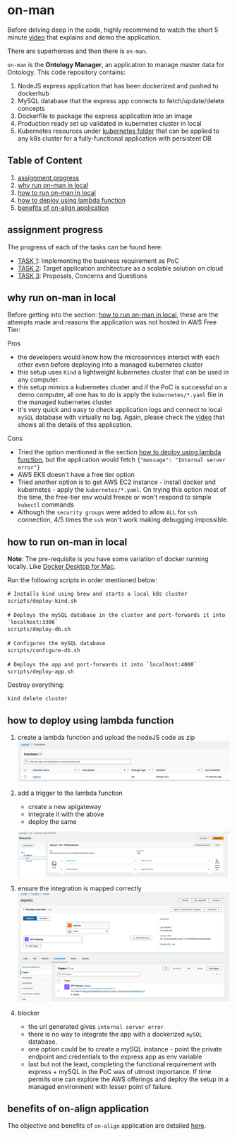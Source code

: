 # on-man
Before delving deep in the code, highly recommend to watch the short 5 minute [video](https://youtu.be/x8hrLbfF42U) that explains and demo the application.

There are superheroes and then there is `on-man`.

`on-man` is the **Ontology Manager**, an application to manage master data for Ontology. This code repository contains:

1. NodeJS express application that has been dockerized and pushed to dockerhub
2. MySQL database that the express app connects to fetch/update/delete concepts
3. Dockerfile to package the express application into an image
4. Production ready set up validated in kubernetes cluster in local
5. Kubernetes resources under [kubernetes folder](kubernetes) that can be applied to any k8s cluster for a fully-functional application with persistent DB

## Table of Content

 1. [assignment progress](#assignment-progress)
 2. [why run on-man in local](#why-run-on-man-in-local)
 3. [how to run on-man in local](#how-to-run-on-man-in-local)
 4. [how to deploy using lambda function](#how-to-deploy-using-lambda-function)
 5. [benefits of on-align application](#benefits-of-on-align-application)

## assignment progress

The progress of each of the tasks can be found here:

- [TASK 1](tasks/task1-readme.md): Implementing the business requirement as PoC
- [TASK 2](tasks/task2-readme.md): Target application architecture as a scalable solution on cloud
- [TASK 3](tasks/task3-readme.md): Proposals, Concerns and Questions

## why run on-man in local

Before getting into the section: [how to run on-man in local](https://github.com/desourav/on-man?tab=readme-ov-file#how-to-run-on-man-in-local), these are the attempts made and reasons the application was not hosted in AWS Free Tier:

Pros
- the developers would know how the microservices interact with each other even before deploying into a managed kubernetes cluster
- this setup uses `Kind` a lightweight kubernetes cluster that can be used in any computer.
- this setup mimics a kubernetes cluster and if the PoC is successful on a demo computer, all one has to do is apply the `kubernetes/*.yaml` file in the managed kubernetes cluster
- it's very quick and easy to check application logs and connect to local `mySQL` database with virtually no lag. Again, please check the [video](https://youtu.be/x8hrLbfF42U) that shows all the details of this application.

Cons
- Tried the option mentioned in the section [how to deploy using lambda function](https://github.com/desourav/on-man?tab=readme-ov-file#how-to-deploy-using-lambda-function), but the application would fetch `{"message": "Internal server error"}`
- AWS EKS doesn't have a free tier option
- Tried another option is to get AWS EC2 instance - install docker and kubernetes - apply the `kubernetes/*.yaml`. On trying this option most of the time, the free-tier env would freeze or won't respond to simple `kubectl` commands
- Although the `security groups` were added to allow `ALL` for `ssh` connection, 4/5 times the `ssh` won't work making debugging impossible.


## how to run on-man in local
**Note**: The pre-requisite is you have some variation of docker running locally. Like [Docker Desktop for Mac](https://docs.docker.com/desktop/install/mac-install/).

Run the following scripts in order mentioned below:

```
# Installs kind using brew and starts a local k8s cluster
scripts/deploy-kind.sh

# Deploys the mySQL database in the cluster and port-forwards it into `localhost:3306`
scripts/deploy-db.sh

# Configures the mySQL database
scripts/configure-db.sh

# Deploys the app and port-forwards it into `localhost:4000`
scripts/deploy-app.sh
```

Destroy everything:

```
kind delete cluster
```


## how to deploy using lambda function

1.  create a lambda function and upload the nodeJS code as zip
![alt text](images-png/lambda-function.png)

2. add a trigger to the lambda function
    - create a new apigateway
    - integrate it with the above
    - deploy the same

   ![alt text](images-png/apigateway.png)

3. ensure the integration is mapped correctly
![alt text](images-png/lambda-apigateway.png)

4. blocker
    - the url generated gives `internal server error`
    - there is no way to integrate the app with a dockerized `mySQL` database. 
    - one option could be to create a mySQL instance - point the private endpoint and credentials to the express app as env variable
    - last but not the least, completing the functional requirement with express + mySQL in the PoC was of utmost importance. If time permits one can explore the AWS offerings and deploy the setup in a managed environment with lesser point of failure.


## benefits of on-align application

The objective and benefits of `on-align` application are detailed [here](./tasks/on-align-readme.md).